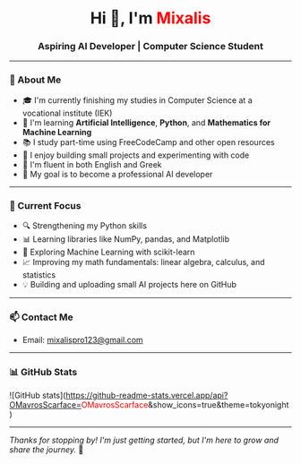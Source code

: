 <h1 align="center">Hi 👋, I'm <span style="color:red">Mixalis</span></h1>
<h3 align="center">Aspiring AI Developer | Computer Science Student</h3>

---

### 🧠 About Me

- 🎓 I'm currently finishing my studies in Computer Science at a vocational institute (IEK)  
- 🧠 I'm learning **Artificial Intelligence**, **Python**, and **Mathematics for Machine Learning**  
- 📚 I study part-time using FreeCodeCamp and other open resources  
- 🧪 I enjoy building small projects and experimenting with code  
- 💬 I'm fluent in both English and Greek 
- 🎯 My goal is to become a professional AI developer

---

### 📌 Current Focus

- 🔍 Strengthening my Python skills  
- 📊 Learning libraries like NumPy, pandas, and Matplotlib  
- 🤖 Exploring Machine Learning with scikit-learn  
- 📈 Improving my math fundamentals: linear algebra, calculus, and statistics  
- 💡 Building and uploading small AI projects here on GitHub

---

### 📫 Contact Me

- Email: <span style="color:red">mixalispro123@gmail.com</span>  

---

### 📊 GitHub Stats

![GitHub stats](https://github-readme-stats.vercel.app/api?OMavrosScarface=<span style="color:red">OMavrosScarface</span>&show_icons=true&theme=tokyonight)

---

_Thanks for stopping by! I'm just getting started, but I'm here to grow and share the journey._ 🚀
